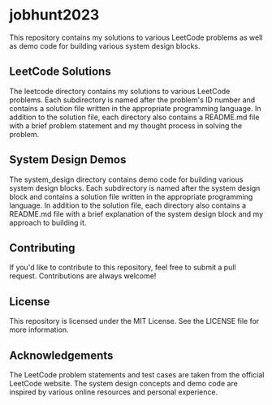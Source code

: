 # jobhunt2023
This repository contains my solutions to various LeetCode problems as well as demo code for building various system design blocks.

## LeetCode Solutions
The leetcode directory contains my solutions to various LeetCode problems. Each subdirectory is named after the problem's ID number and contains a solution file written in the appropriate programming language. In addition to the solution file, each directory also contains a README.md file with a brief problem statement and my thought process in solving the problem.

## System Design Demos
The system_design directory contains demo code for building various system design blocks. Each subdirectory is named after the system design block and contains a solution file written in the appropriate programming language. In addition to the solution file, each directory also contains a README.md file with a brief explanation of the system design block and my approach to building it.

## Contributing
If you'd like to contribute to this repository, feel free to submit a pull request. Contributions are always welcome!

## License
This repository is licensed under the MIT License. See the LICENSE file for more information.

## Acknowledgements
The LeetCode problem statements and test cases are taken from the official LeetCode website.
The system design concepts and demo code are inspired by various online resources and personal experience.